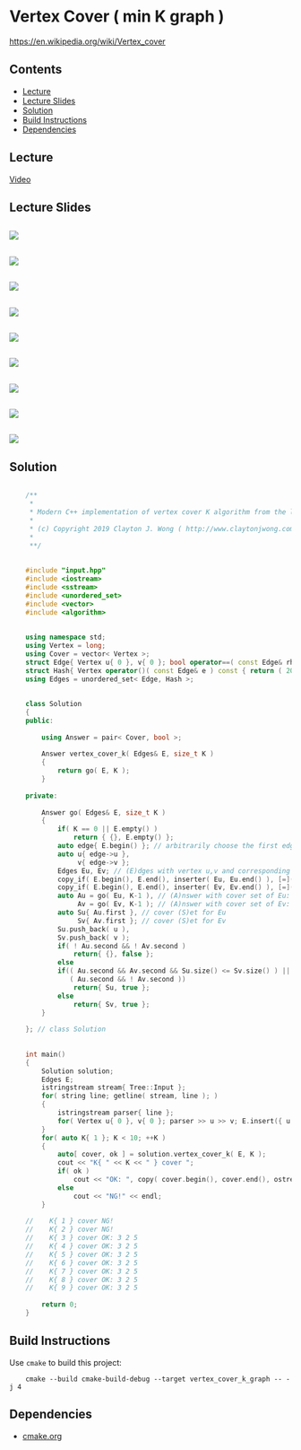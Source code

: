 # Vertex Cover ( min K graph )
https://en.wikipedia.org/wiki/Vertex_cover

## Contents
* [Lecture](#lecture)
* [Lecture Slides](#lecture-slides)
* [Solution](#solution)
* [Build Instructions](#build-instructions)
* [Dependencies](#dependencies)

## Lecture
[Video](https://www.coursera.org/lecture/algorithms-npcomplete/the-vertex-cover-problem-fxmkY)

## Lecture Slides
![](https://github.com/claytonjwong/Algorithms-Stanford/blob/master/course4/vertex_cover_k_graph/documentation/cover_01.png)
---
![](https://github.com/claytonjwong/Algorithms-Stanford/blob/master/course4/vertex_cover_k_graph/documentation/cover_02.png)
---
![](https://github.com/claytonjwong/Algorithms-Stanford/blob/master/course4/vertex_cover_k_graph/documentation/cover_03.png)
---
![](https://github.com/claytonjwong/Algorithms-Stanford/blob/master/course4/vertex_cover_k_graph/documentation/cover_04.png)
---
![](https://github.com/claytonjwong/Algorithms-Stanford/blob/master/course4/vertex_cover_k_graph/documentation/cover_05.png)
---
![](https://github.com/claytonjwong/Algorithms-Stanford/blob/master/course4/vertex_cover_k_graph/documentation/cover_06.png)
---
![](https://github.com/claytonjwong/Algorithms-Stanford/blob/master/course4/vertex_cover_k_graph/documentation/cover_07.png)
---
![](https://github.com/claytonjwong/Algorithms-Stanford/blob/master/course4/vertex_cover_k_graph/documentation/cover_08.png)
---
![](https://github.com/claytonjwong/Algorithms-Stanford/blob/master/course4/vertex_cover_k_graph/documentation/cover_09.png)
---


## Solution
```cpp

    /**
     *
     * Modern C++ implementation of vertex cover K algorithm from the lecture
     *
     * (c) Copyright 2019 Clayton J. Wong ( http://www.claytonjwong.com )
     *
     **/
    
    
    #include "input.hpp"
    #include <iostream>
    #include <sstream>
    #include <unordered_set>
    #include <vector>
    #include <algorithm>
    
    
    using namespace std;
    using Vertex = long;
    using Cover = vector< Vertex >;
    struct Edge{ Vertex u{ 0 }, v{ 0 }; bool operator==( const Edge& rhs ) const { return u == rhs.u && v == rhs.v; } };
    struct Hash{ Vertex operator()( const Edge& e ) const { return ( 20001 * e.u ) + e.v; } };
    using Edges = unordered_set< Edge, Hash >;
    
    
    class Solution
    {
    public:
    
        using Answer = pair< Cover, bool >;
    
        Answer vertex_cover_k( Edges& E, size_t K )
        {
            return go( E, K );
        }
    
    private:
    
        Answer go( Edges& E, size_t K )
        {
            if( K == 0 || E.empty() )
                return { {}, E.empty() };
            auto edge{ E.begin() }; // arbitrarily choose the first edge in (E)dges
            auto u{ edge->u },
                 v{ edge->v };
            Edges Eu, Ev; // (E)dges with vertex u,v and corresponding incident edges removed
            copy_if( E.begin(), E.end(), inserter( Eu, Eu.end() ), [=]( auto& e ){ return u != e.u && u != e.v; });
            copy_if( E.begin(), E.end(), inserter( Ev, Ev.end() ), [=]( auto& e ){ return v != e.u && v != e.v; });
            auto Au = go( Eu, K-1 ), // (A)nswer with cover set of Eu: (E)dges with vertex u and u's incident edges removed
                 Av = go( Ev, K-1 ); // (A)nswer with cover set of Ev: (E)dges with vertex v and v's incident edges removed
            auto Su{ Au.first }, // cover (S)et for Eu
                 Sv{ Av.first }; // cover (S)et for Ev
            Su.push_back( u ),
            Sv.push_back( v );
            if( ! Au.second && ! Av.second )
                return{ {}, false };
            else
            if(( Au.second && Av.second && Su.size() <= Sv.size() ) || // if both valid, arbitrarily return Su ( unless size Su > Sv )
               ( Au.second && ! Av.second ))
                return{ Su, true };
            else
                return{ Sv, true };
        }
    
    }; // class Solution
    
    
    int main()
    {
        Solution solution;
        Edges E;
        istringstream stream{ Tree::Input };
        for( string line; getline( stream, line ); )
        {
            istringstream parser{ line };
            for( Vertex u{ 0 }, v{ 0 }; parser >> u >> v; E.insert({ u,v }) );
        }
        for( auto K{ 1 }; K < 10; ++K )
        {
            auto[ cover, ok ] = solution.vertex_cover_k( E, K );
            cout << "K{ " << K << " } cover ";
            if( ok )
                cout << "OK: ", copy( cover.begin(), cover.end(), ostream_iterator< Vertex >( cout, " " ) ), cout << endl;
            else
                cout << "NG!" << endl;
        }
    
    //    K{ 1 } cover NG!
    //    K{ 2 } cover NG!
    //    K{ 3 } cover OK: 3 2 5
    //    K{ 4 } cover OK: 3 2 5
    //    K{ 5 } cover OK: 3 2 5
    //    K{ 6 } cover OK: 3 2 5
    //    K{ 7 } cover OK: 3 2 5
    //    K{ 8 } cover OK: 3 2 5
    //    K{ 9 } cover OK: 3 2 5
    
        return 0;
    }

```

## Build Instructions
Use ```cmake``` to build this project:

```
    cmake --build cmake-build-debug --target vertex_cover_k_graph -- -j 4
```

## Dependencies
* [cmake.org](https://cmake.org)
